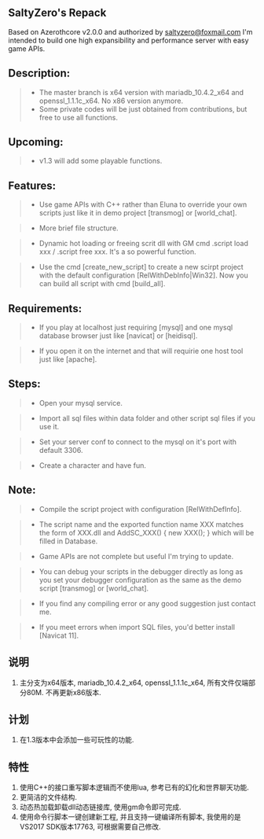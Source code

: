 ## SaltyZero's Repack
Based on Azerothcore v2.0.0 and authorized by saltyzero@foxmail.com I'm intended to build one high expansibility and performance server with easy game APIs. 
    
## Description:
>* The master branch is x64 version with mariadb_10.4.2_x64 and openssl_1.1.1c_x64. No x86 version anymore.
>* Some private codes will be just obtained from contributions, but free to use all functions.

## Upcoming:   
>* v1.3 will add some playable functions.

## Features:  
>* Use game APIs with C++ rather than Eluna to override your own scripts just like it in demo project [transmog] or [world_chat].
   
>* More brief file structure.
   
>* Dynamic hot loading or freeing scrit dll with GM cmd .script load xxx / .script free xxx. It's a so powerful function.
    
>* Use the cmd [create_new_script] to create a new scirpt project with the default configuration [RelWithDebInfo|Win32]. Now you can build all script with cmd [build_all].

## Requirements:

>* If you play at localhost just requiring [mysql] and one mysql database browser just like [navicat] or [heidisql].

>* If you open it on the internet and that will requirie one host tool just like [apache].

## Steps:

>* Open your mysql service.

>* Import all sql files within data folder and other script sql files if you use it.

>* Set your server conf to connect to the mysql on it's port with default 3306.

>* Create a character and have fun.

## Note:
>* Compile the script project with configuration [RelWithDefInfo]. 

>* The script name and the exported function name XXX matches the form of XXX.dll and AddSC_XXX() { new XXX(); } which will be filled in Database.

>* Game APIs are not complete but useful I'm trying to update.

>* You can debug your scripts in the debugger directly as long as you set your debugger configuration as the same as the demo script [transmog] or [world_chat].

>* If you find any compiling error or any good suggestion just contact me.

>* If you meet errors when import SQL files, you'd better install [Navicat 11].

## 说明    
1. 主分支为x64版本, mariadb_10.4.2_x64, openssl_1.1.1c_x64, 所有文件仅端部分80M. 不再更新x86版本.

## 计划    
1. 在1.3版本中会添加一些可玩性的功能.   

## 特性    
1. 使用C++的接口重写脚本逻辑而不使用lua, 参考已有的幻化和世界聊天功能.  
2. 更简洁的文件结构. 
3. 动态热加载卸载dll动态链接库, 使用gm命令即可完成. 
4. 使用命令行脚本一键创建新工程, 并且支持一键编译所有脚本, 我使用的是VS2017 SDK版本17763, 可根据需要自己修改.
